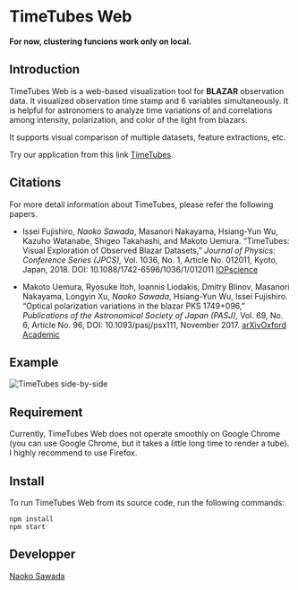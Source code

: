 TimeTubes Web
====
**For now, clustering funcions work only on local.**

## Introduction
TimeTubes Web is a web-based visualization tool for **BLAZAR** observation data. 
It visualized observation time stamp and 6 variables simultaneously. It is helpful for astronomers to analyze time variations of and correlations among intensity, polarization, and color of the light from blazars. 

It supports visual comparison of multiple datasets, feature extractions, etc. 

Try our application from this link [TimeTubes](https://timetubes.herokuapp.com/).

## Citations
For more detail information about TimeTubes, please refer the following papers.

- Issei Fujishiro, _Naoko Sawada_, Masanori Nakayama, Hsiang-Yun Wu, Kazuho Watanabe, Shigeo Takahashi, and Makoto Uemura. “TimeTubes: Visual Exploration of Observed Blazar Datasets,” _Journal of Physics: Conference Series (JPCS),_ Vol. 1036, No. 1, Article No. 012011, Kyoto, Japan, 2018. DOI: 10.1088/1742-6596/1036/1/012011 [IOPscience](http://iopscience.iop.org/article/10.1088/1742-6596/1036/1/012011)

- Makoto Uemura, Ryosuke Itoh, Ioannis Liodakis, Dmitry Blinov, Masanori Nakayama, Longyin Xu, _Naoko Sawada_, Hsiang-Yun Wu, Issei Fujishiro. “Optical polarization variations in the blazar PKS 1749+096,” _Publications of the Astronomical Society of Japan (PASJ),_ Vol. 69, No. 6, Article No. 96, DOI: 10.1093/pasj/psx111, November 2017. [arXiv](https://arxiv.org/abs/1709.02524)[Oxford Academic](https://academic.oup.com/pasj/article/69/6/96/4609697)

## Example
![TimeTubes side-by-side](https://github.com/MistletoeNaoko/TimeTubesWeb/blob/images/side-by-side.gif?raw=true)

## Requirement
Currently, TimeTubes Web does not operate smoothly on Google Chrome (you can use Google Chrome, but it takes a little long time to render a tube). I highly recommend to use Firefox.

## Install
To run TimeTubes Web from its source code, run the following commands:
```
npm install
npm start
```

## Developper

[Naoko Sawada](https://github.com/MistletoeNaoko)
